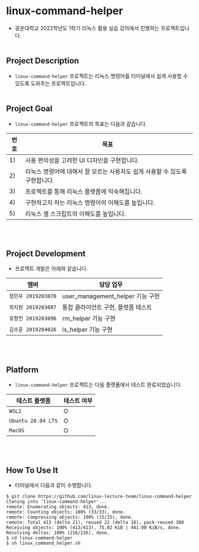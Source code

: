 # linux-command-helper
- 광운대학교 2022학년도 1학기 리눅스 활용 실습 강의에서 진행하는 프로젝트입니다.
<br><br>


## Project Description
- `linux-command-helper` 프로젝트는 리눅스 명령어를 터미널에서 쉽게 사용할 수 있도록 도와주는 프로젝트입니다.
<br><br>


## Project Goal
- `linux-command-helper` 프로젝트의 목표는 다음과 같습니다.  

| 번호 |  목표  |
|---|---|
| 1) | 사용 편의성을 고려한 UI 디자인을 구현합니다. |
| 2) | 리눅스 명령어에 대해서 잘 모르는 사용자도 쉽게 사용할 수 있도록 구현합니다. |
| 3) | 프로젝트를 통해 리눅스 플랫폼에 익숙해집니다. |
| 4) | 구현하고자 하는 리눅스 명령어의 이해도를 높입니다. |
| 5) | 리눅스 셸 스크립트의 이해도를 높입니다. |

<br><br>


## Project Development
- 프로젝트 개발은 아래와 같습니다.

| 멤버 | 담당 업무 |
|---|---|
| `정민우 2019203070` | user_management_helper 기능 구현 |
| `최지원 2019203087` | 통합 클라이언트 구현, 플랫폼 테스트 |
| `유항천 2019203096` | rm_helper 기능 구현 |
| `김수훈 2019204026` | ls_helper 기능 구현 |

<br><br>


## Platform
- `linux-command-helper` 프로젝트는 다음 플랫폼에서 테스트 완료되었습니다.

| 테스트 플랫폼 | 테스트 여부 |
|---|---|
| `WSL2` | O |
| `Ubuntu 20.04 LTS` | O |
| `MacOS` | O |
<br><br>


## How To Use It
- 터미널에서 다음과 같이 수행합니다.
```
$ git clone https://github.com/linux-lecture-team/linux-command-helper
Cloning into 'linux-command-helper'...
remote: Enumerating objects: 413, done.
remote: Counting objects: 100% (33/33), done.
remote: Compressing objects: 100% (15/15), done.
remote: Total 413 (delta 21), reused 22 (delta 18), pack-reused 380
Receiving objects: 100% (413/413), 75.02 KiB | 441.00 KiB/s, done.
Resolving deltas: 100% (216/216), done.
$ cd linux-command-helper
$ sh linux_command_helper.sh
```

